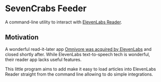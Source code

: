 # SevenCrabs Feeder

A command-line utility to interact with [ElevenLabs
Reader](https://elevenlabs.io/text-reader).

## Motivation

A wonderful read-it-later app [Omnivore was acquired by
ElevenLabs](https://elevenlabs.io/blog/omnivore-joins-elevenlabs) and closed
shortly after.
While ElevenLabs text-to-speech tech is wonderful, their reader app lacks
useful features.

This little program aims to add make it easy to load articles into ElevenLabs
Reader straight from the command line allowing to do simple integrations.
